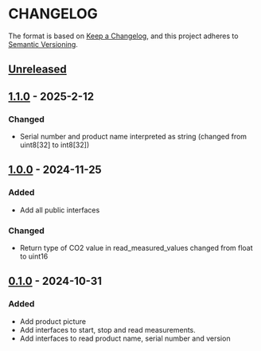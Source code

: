 # CHANGELOG

The format is based on [Keep a Changelog](https://keepachangelog.com/en/1.0.0/),
and this project adheres to [Semantic Versioning](https://semver.org/spec/v2.0.0.html).

## [Unreleased] 

## [1.1.0] - 2025-2-12

### Changed

- Serial number and product name interpreted as string (changed from uint8[32] to int8[32])


## [1.0.0] - 2024-11-25

### Added

- Add all public interfaces
### Changed

- Return type of CO2 value in read_measured_values changed from float to uint16
## [0.1.0] - 2024-10-31

### Added

- Add product picture
- Add interfaces to start, stop and read measurements.
- Add interfaces to read product name, serial number and version

[Unreleased]: https://github.com/Sensirion/embedded-i2c-sen66/compare/1.1.0...HEAD
[1.1.0]: https://github.com/Sensirion/embedded-i2c-sen66/compare/1.0.1...1.1.0
[1.0.1]: https://github.com/Sensirion/embedded-i2c-sen66/compare/1.0.0...1.0.1
[1.0.0]: https://github.com/Sensirion/embedded-i2c-sen66/compare/0.1.0...1.0.0
[0.1.0]: https://github.com/Sensirion/embedded-i2c-sen66/releases/tag/0.1.0